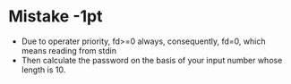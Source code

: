 # Mistake -1pt
- Due to operater priority, fd>=0 always, consequently, fd=0, which means reading from stdin
- Then calculate the password on the basis of your input number whose length is 10.